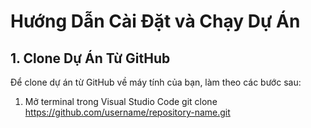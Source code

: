 # Hướng Dẫn Cài Đặt và Chạy Dự Án

## 1. Clone Dự Án Từ GitHub

Để clone dự án từ GitHub về máy tính của bạn, làm theo các bước sau:

1. Mở terminal trong Visual Studio Code
   git clone https://github.com/username/repository-name.git

